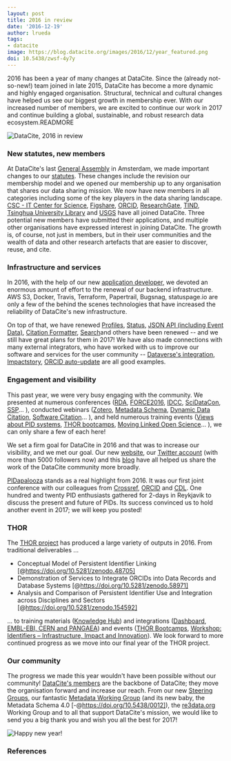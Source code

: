 ```yaml
---
layout: post
title: 2016 in review
date: '2016-12-19'
author: lrueda
tags:
- datacite
image: https://blog.datacite.org/images/2016/12/year_featured.png
doi: 10.5438/zwsf-4y7y
---
```

2016 has been a year of many changes at DataCite. Since the (already not-so-new!) team joined in late 2015, DataCite has become a more dynamic and highly engaged organisation. Structural, technical and cultural changes have helped us see our biggest growth in membership ever. With our increased number of members, we are excited to continue our work in 2017 and continue building a global, sustainable, and robust research data ecosystem.READMORE

![DataCite, 2016 in review](/images/2016/12/year1.png)

### New statutes, new members

At DataCite's last [General Assembly](https://doi.org/10.5438/8SZS-1H0H) in Amsterdam, we made important changes to our [statutes](https://www.datacite.org/documents/statutes.html). These changes include the revision our membership model and we opened our membership up to any organisation that shares our data sharing mission. We now have new members in all categories including some of the key players in the data sharing landscape. [CSC - IT Center for Science](http://csc.fi/), [Figshare](http://figshare.org), [ORCID](http://orcid.org), [ResearchGate](http://researchgate.net), [TIND](http://tind.io), [Tsinghua University Library](http://www.lib.tsinghua.edu.cn/english/) and [USGS](http://usgs.gov) have all joined DataCite. Three potential new members have submitted their applications, and multiple other organisations have expressed interest in joining DataCite. The growth is, of course, not just in members, but in their user communities and the wealth of data and other research artefacts that are easier to discover, reuse, and cite.

### Infrastructure and services

In 2016, with the help of our new [application developer](https://doi.org/10.5438/Y131-YX9D), we devoted an enormous amount of effort to the renewal of our backend infrastructure. AWS S3, Docker, Travis, Terraform, Papertrail, Bugsnag, statuspage.io are only a few of the behind the scenes technologies that have increased the reliability of DataCite's new infrastructure.

On top of that, we have renewed [Profiles](http://profiles.datacite.org),
[Status](http://status.datacite.org), [JSON API (including Event Data)](https://api.datacite.org), [Citation Formatter](https://citation.crosscite.org), [Search](https://search.datacite.org)and others have been renewed -- and we still have great plans for them in 2017! We have also made connections with many external integrators, who have worked with us to improve our software and services for the user community -- [Dataverse's integration](https://doi.org/10.5438/BMMQ-YCE9), [Impactstory](https://doi.org/10.5438/C3BY-VYZS), [ORCID auto-update](http://support.orcid.org/knowledgebase/articles/793980-what-are-auto-updates) are all good examples.

### Engagement and visibility

This past year, we were very busy engaging with the community. We presented at numerous conferences ([RDA](https://www.rd-alliance.org/plenaries), [FORCE2016](https://www.force11.org/meetings/force2016/program/agenda/workshops), [IDCC](http://www.dcc.ac.uk/events/idcc16), [SciDataCon](http://www.scidatacon.org), [SSP](https://www.sspnet.org/events/past-events/annual-meeting-2016/event-home)... ), conducted webinars ([Zotero](https://vimeo.com/166934111), [Metadata Schema](https://vimeo.com/172929697), [Dynamic Data Citation](https://vimeo.com/174795589), [Software Citation](https://vimeo.com/195261237)... ), and held numerous training events ([Views about PID systems](https://www.rd-alliance.org/views-about-pid-systems-training-course-and-workshop-31-august-2-september-2016-garchingmunich), [THOR bootcamps](https://project-thor.eu/2016/12/02/hasta-la-vista-thor-bootcamp), [Moving Linked Open Science](http://www.conferencemanager.dk/MovingLinkedOpenScienceForward)... ), we can only share a few of each here!

We set a firm goal for DataCite in 2016 and that was to increase our visibility, and we met our goal. Our new [website](http://www.datacite.org), our [Twitter account](http://twitter.com/datacite) (with more than 5000 followers now) and this [blog](http://blog.datacite.org) have all helped us share the work of the DataCite community more broadly.

[PIDapalooza](http://pidapalooza.org) stands as a real highlight from 2016. It was our first joint conference with our colleagues from [Crossref](http://crossref.org), [ORCID](http://orcid.org) and [CDL](http://cdlib.org). One hundred and twenty PID enthusiasts gathered for 2-days in Reykjavik to discuss the present and future of PIDs. Its success convinced us to hold another event in 2017; we will keep you posted!

### THOR
The [THOR project](https://project-thor.eu) has produced a large variety of outputs in 2016. From traditional deliverables ...

- Conceptual Model of Persistent Identifier Linking [@https://doi.org/10.5281/zenodo.48705]
- Demonstration of Services to Integrate ORCIDs into Data Records and Database Systems [@https://doi.org/10.5281/zenodo.58971]
- Analysis and Comparison of Persistent Identifier Use and Integration across Disciplines and Sectors [@https://doi.org/10.5281/zenodo.154592]

... to training materials ([Knowledge Hub](https://project-thor.readme.io)) and integrations ([Dashboard](http://dashboard.project-thor.eu/dashboard), [EMBL-EBI, CERN and PANGAEA](https://project-thor.eu/2016/08/08/orcid-integration-in-disciplinary-data-repositories)) and events ([THOR Bootcamps](https://project-thor.readme.io/docs/presentations-thor-bootcamp), [Workshop: Identifiers – Infrastructure, Impact and Innovation](https://project-thor.eu/2016/07/20/highlights-workshop-identifiers-infrastructure-impact-and-innovation/)). We look forward to more continued progress as we move into our final year of the THOR project.

### Our community

The progress we made this year wouldn't have been possible without our community! [DataCite's members](https://www.datacite.org/members.html) are the backbone of DataCite; they move the organisation forward and increase our reach. From our new [Steering Groups](https://www.datacite.org/steering.html), our fantastic [Metadata Working Group](https://groups.google.com/forum/#!forum/datacite-metadata) (and its new baby, the Metadata Schema 4.0 [-@https://doi.org/10.5438/0012]), the [re3data.org](http://re3data.org) Working Group and to all that support DataCite's mission, we would like to send you a big thank you and wish you all the best for 2017!

![Happy new year!](/images/2016/12/year2.png)

### References
